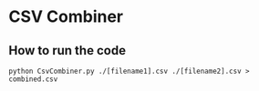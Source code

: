 # CSV Combiner


## How to run the code 

```
python CsvCombiner.py ./[filename1].csv ./[filename2].csv > combined.csv

```

